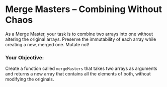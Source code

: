 # Merge Masters – Combining Without Chaos

As a Merge Master, your task is to combine two arrays into one without altering the original arrays. Preserve the immutability of each array while creating a new, merged one. Mutate not!

### Your Objective:

Create a function called `mergeMasters` that takes two arrays as arguments and returns a new array that contains all the elements of both, without modifying the originals.
